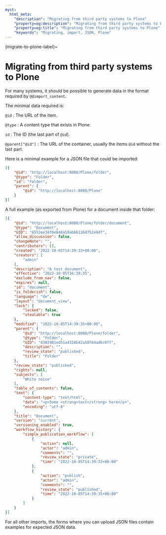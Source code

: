 ```yaml
---
myst:
  html_meta:
    "description": "Migrating from third party systems to Plone"
    "property=og:description": "Migrating from third party systems to Plone"
    "property=og:title": "Migrating from third party systems to Plone"
    "keywords": "Migrating, import, JSON, Plone"
---
```


(migrate-to-plone-label)=

# Migrating from third party systems to Plone

For many systems, it should be possible to generate data in the format required by `@@import_content`.

The minimal data required is:

`@id`
: The URL of the item.

`@type`
: A content type that exists in Plone.

`id`
: The ID (the last part of `@id`).

`@parent["@id"]`
: The URL of the container, usually the items `@id` without the last part.

Here is a minimal example for a JSON file that could be imported:

```json
[{
    "@id": "http://localhost:8080/Plone/folder",
    "@type": "Folder",
    "id": "folder",
    "parent": {
        "@id": "http://localhost:8080/Plone"
    }
}]
```

A full example (as exported from Plone) for a document inside that folder:

```json
[{
    "@id": "http://localhost:8080/Plone/folder/document",
    "@type": "Document",
    "UID": "6552ee34f0e848a59ab66126d752e9df",
    "allow_discussion": false,
    "changeNote": "",
    "contributors": [],
    "created": "2022-10-05T14:39:33+00:00",
    "creators": [
        "admin"
    ],
    "description": "A test document",
    "effective": "2022-10-05T16:39:35",
    "exclude_from_nav": false,
    "expires": null,
    "id": "document",
    "is_folderish": false,
    "language": "de",
    "layout": "document_view",
    "lock": {
        "locked": false,
        "stealable": true
    },
    "modified": "2022-10-05T14:39:35+00:00",
    "parent": {
        "@id": "http://localhost:8080/Plone/folder",
        "@type": "Folder",
        "UID": "4302981ed51a4328b42a58f64ad6c0ff",
        "description": "",
        "review_state": "published",
        "title": "Folder"
    },
    "review_state": "published",
    "rights": null,
    "subjects": [
        "White noise"
    ],
    "table_of_contents": false,
    "text": {
        "content-type": "text/html",
        "data": "<p>Some <strong>text</strong> here</p>",
        "encoding": "utf-8"
    },
    "title": "Document",
    "version": "current",
    "versioning_enabled": true,
    "workflow_history": {
        "simple_publication_workflow": [
            {
                "action": null,
                "actor": "admin",
                "comments": "",
                "review_state": "private",
                "time": "2022-10-05T14:39:33+00:00"
            },
            {
                "action": "publish",
                "actor": "admin",
                "comments": "",
                "review_state": "published",
                "time": "2022-10-05T14:39:35+00:00"
            }
        ]
    }
}]
```

For all other imports, the forms where you can upload JSON files contain examples for expected JSON data.
